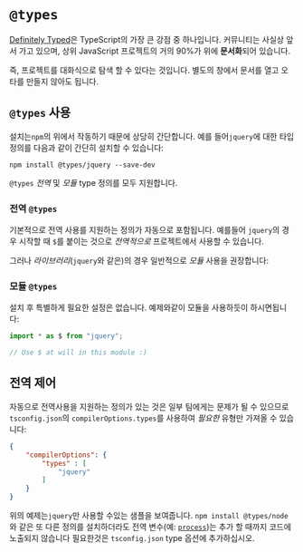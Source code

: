 # `@types`

[Definitely Typed](https://github.com/DefinitelyTyped/DefinitelyTyped)은 TypeScript의 가장 큰 강점 중 하나입니다. 커뮤니티는 사실상 앞서 가고 있으며, 상위 JavaScript 프로젝트의 거의 90%가 위에 **문서화**되어 있습니다.

즉, 프로젝트를 대화식으로 탐색 할 수 있다는 것입니다. 별도의 창에서 문서를 열고 오타를 만들지 않아도 됩니다.

## `@types` 사용

설치는`npm`의 위에서 작동하기 때문에 상당히 간단합니다. 예를 들어`jquery`에 대한 타입 정의를 다음과 같이 간단히 설치할 수 있습니다:

```
npm install @types/jquery --save-dev
```

`@types` *전역* 및 *모듈* type 정의를 모두 지원합니다.


### 전역 `@types`

기본적으로 전역 사용를 지원하는 정의가 자동으로 포함됩니다. 예를들어 `jquery`의 경우 시작할 때 `$`를 붙이는 것으로 *전역적으로* 프로젝트에서 사용할 수 있습니다.

그러나 *라이브러리*(`jquery`와 같은)의 경우 일반적으로 *모듈* 사용을 권장합니다:

### 모듈 `@types`

설치 후 특별하게 필요한 설정은 없습니다. 예제와같이 모듈을 사용하듯이 하시면됩니다:

```ts
import * as $ from "jquery";

// Use $ at will in this module :)
```

## 전역 제어

자동으로 전역사용을 지원하는 정의가 있는 것은 일부 팀에게는 문제가 될 수 있으므로 `tsconfig.json`의 `compilerOptions.types`를 사용하여 *필요한* 유형만 가져올 수 있습니다:

```json
{
    "compilerOptions": {
        "types" : [
            "jquery"
        ]
    }
}
```

위의 예제는`jquery`만 사용할 수있는 샘플을 보여줍니다. `npm install @types/node`와 같은 또 다른 정의를 설치하더라도 전역 변수(예: [`process`](https://nodejs.org/api/process.html))는 추가 할 때까지 코드에 노출되지 않습니다 필요한것은 `tsconfig.json` type 옵션에 추가하십시오.
